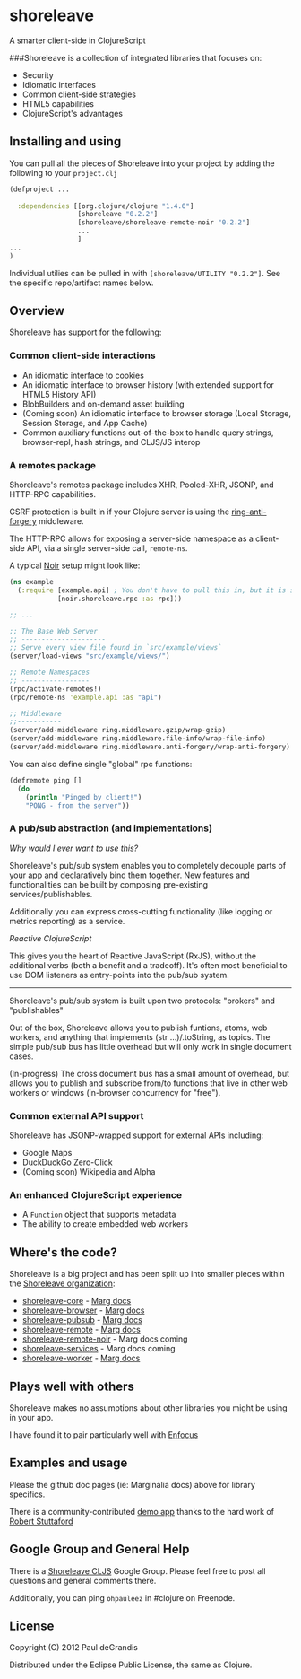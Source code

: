shoreleave
==========

A smarter client-side in ClojureScript

###Shoreleave is a collection of integrated libraries that focuses on:

 * Security
 * Idiomatic interfaces
 * Common client-side strategies
 * HTML5 capabilities
 * ClojureScript's advantages

Installing and using
--------------------
You can pull all the pieces of Shoreleave into your project by adding the following to your `project.clj`

```clojure
(defproject ...
  
  :dependencies [[org.clojure/clojure "1.4.0"]
                 [shoreleave "0.2.2"]
                 [shoreleave/shoreleave-remote-noir "0.2.2"]
                 ...
                 ]
...
)
```

Individual utilies can be pulled in with `[shoreleave/UTILITY "0.2.2"]`.  See the specific repo/artifact names below.

Overview
----------
Shoreleave has support for the following:

### Common client-side interactions

 * An idiomatic interface to cookies
 * An idiomatic interface to browser history (with extended support for HTML5 History API)
 * BlobBuilders and on-demand asset building
 * (Coming soon) An idiomatic interface to browser storage (Local Storage, Session Storage, and App Cache)
 * Common auxiliary functions out-of-the-box to handle query strings, browser-repl, hash strings, and CLJS/JS interop

### A remotes package

Shoreleave's remotes package includes XHR, Pooled-XHR, JSONP, and HTTP-RPC capabilities.

CSRF protection is built in if your Clojure server is using the [ring-anti-forgery](https://github.com/weavejester/ring-anti-forgery) middleware.

The HTTP-RPC allows for exposing a server-side namespace as a client-side API, via a single server-side call, `remote-ns`.

A typical [Noir](http://www.webnoir.org/) setup might look like:

```clojure
(ns example
  (:require [example.api] ; You don't have to pull this in, but it is suggested
            [noir.shoreleave.rpc :as rpc]))

;; ...

;; The Base Web Server
;; ---------------------
;; Serve every view file found in `src/example/views`
(server/load-views "src/example/views/")

;; Remote Namespaces
;; -----------------
(rpc/activate-remotes!)
(rpc/remote-ns 'example.api :as "api")

;; Middleware
;;-----------
(server/add-middleware ring.middleware.gzip/wrap-gzip)
(server/add-middleware ring.middleware.file-info/wrap-file-info)
(server/add-middleware ring.middleware.anti-forgery/wrap-anti-forgery)
```

You can also define single "global" rpc functions:

```clojure
(defremote ping []
  (do
    (println "Pinged by client!")
    "PONG - from the server"))
```

### A pub/sub abstraction (and implementations)

_Why would I ever want to use this?_

Shoreleave's pub/sub system enables you to completely decouple parts of your app and declaratively bind them together.
New features and functionalities can be built by composing pre-existing services/publishables.

Additionally you can express cross-cutting functionality (like logging or metrics reporting) as a service.


_Reactive ClojureScript_

This gives you the heart of Reactive JavaScript (RxJS), without the additional verbs (both a benefit and a tradeoff).
It's often most beneficial to use DOM listeners as entry-points into the pub/sub system.

- - -

Shoreleave's pub/sub system is built upon two protocols: "brokers" and "publishables"

Out of the box, Shoreleave allows you to publish funtions, atoms, web workers, and anything that implements (str ...)/.toString, as topics.
The simple pub/sub bus has little overhead but will only work in single document cases.

(In-progress) The cross document bus has a small amount of overhead, but allows you to publish and subscribe from/to functions that live in other web workers
or windows (in-browser concurrency for "free").

### Common external API support

Shoreleave has JSONP-wrapped support for external APIs including:

 * Google Maps
 * DuckDuckGo Zero-Click
 * (Coming soon) Wikipedia and Alpha

### An enhanced ClojureScript experience

 * A `Function` object that supports metadata
 * The ability to create embedded web workers


Where's the code?
-----------------
Shoreleave is a big project and has been split up into smaller pieces within the [Shoreleave organization](https://github.com/shoreleave):

 * [shoreleave-core](https://github.com/shoreleave/shoreleave-core) - [Marg docs](http://shoreleave.github.com/shoreleave-core/)
 * [shoreleave-browser](https://github.com/shoreleave/shoreleave-browser) - [Marg docs](http://shoreleave.github.com/shoreleave-browser/)
 * [shoreleave-pubsub](https://github.com/shoreleave/shoreleave-pubsub) - [Marg docs](http://shoreleave.github.com/shoreleave-pubsub/)
 * [shoreleave-remote](https://github.com/shoreleave/shoreleave-remote) - [Marg docs](http://shoreleave.github.com/shoreleave-remote/)
 * [shoreleave-remote-noir](https://github.com/shoreleave/shoreleave-remote-noir) - Marg docs coming
 * [shoreleave-services](https://github.com/shoreleave/shoreleave-services) - Marg docs coming
 * [shoreleave-worker](https://github.com/shoreleave/shoreleave-worker) - [Marg docs](http://shoreleave.github.com/shoreleave-worker/)


Plays well with others
----------------------
Shoreleave makes no assumptions about other libraries you might be using in your app.

I have found it to pair particularly well with [Enfocus](https://github.com/ckirkendall/enfocus)


Examples and usage
------------------
Please the github doc pages (ie: Marginalia docs) above for library specifics.

There is a community-contributed [demo app](https://github.com/robert-stuttaford/demo-enfocus-pubsub-remote) thanks to the hard work of [Robert Stuttaford](https://github.com/robert-stuttaford)


Google Group and General Help
------------------------------
There is a [Shoreleave CLJS]() Google Group.  Please feel free to post all questions and general comments there.

Additionally, you can ping `ohpauleez` in #clojure on Freenode.


License
-------
Copyright (C) 2012 Paul deGrandis

Distributed under the Eclipse Public License, the same as Clojure.

